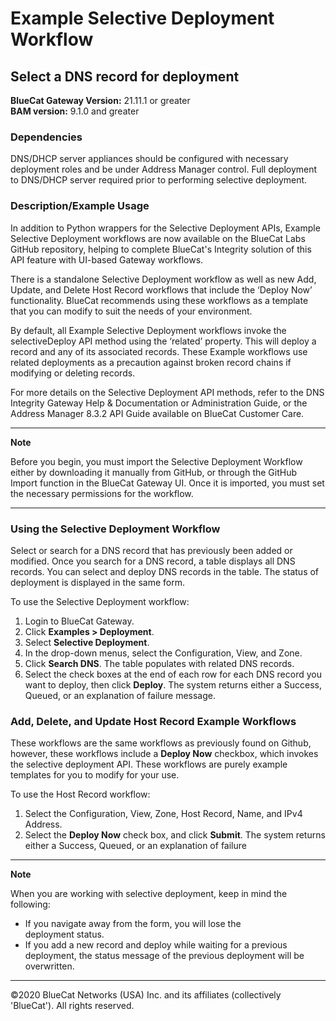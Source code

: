 # **Example Selective Deployment Workflow**
## Select a DNS record for deployment

**BlueCat Gateway Version:** 21.11.1 or greater <br/>
**BAM version:** 9.1.0 and greater <br/>

### Dependencies
DNS/DHCP server appliances should be configured with necessary deployment roles and be under Address Manager control. Full deployment to DNS/DHCP server required prior to performing selective deployment. <br/>

### Description/Example Usage
In addition to Python wrappers for the Selective Deployment APIs, Example Selective Deployment workflows are now available on the BlueCat Labs GitHub repository, helping to complete BlueCat's Integrity solution of this API feature with UI-based Gateway workflows.

There is a standalone Selective Deployment workflow as well as new Add, Update, and Delete Host Record workflows that include the ‘Deploy Now’ functionality. BlueCat recommends using these workflows as a template that you can modify to suit the needs of your environment.

By default, all Example Selective Deployment workflows invoke the selectiveDeploy API method using the ‘related’ property. This will deploy a record and any of its associated records. These Example workflows use related deployments as a precaution against broken record chains if modifying or deleting records.  

For more details on the Selective Deployment API methods, refer to the DNS Integrity Gateway Help & Documentation or Administration Guide, or the Address Manager 8.3.2 API Guide available on BlueCat Customer Care.

___
**Note**

Before you begin, you must import the Selective Deployment Workflow either by downloading it manually from GitHub, or through the GitHub Import function in the BlueCat Gateway UI. Once it is imported, you must set the necessary permissions for the workflow.
___

### Using the Selective Deployment Workflow
Select or search for a DNS record that has previously been added or modified. Once you search for a DNS record, a table displays all DNS records. You can select and deploy DNS records in the table. The status of deployment is displayed in the same form.

To use the Selective Deployment workflow:
1. Login to BlueCat Gateway.
2. Click **Examples > Deployment**.
3. Select **Selective Deployment**.
4. In the drop-down menus, select the Configuration, View, and Zone.
5. Click **Search DNS**. The table populates with related DNS records.
6. Select the check boxes at the end of each row for each DNS record you want to deploy, then click **Deploy**. The system returns either a Success, Queued, or an explanation of failure message.

### Add, Delete, and Update Host Record Example Workflows
These workflows are the same workflows as previously found on Github, however, these workflows include a **Deploy Now** checkbox, which invokes the selective deployment API. These workflows are purely example templates for you to modify for your use.

To use the Host Record workflow:
1. Select the Configuration, View, Zone, Host Record, Name, and IPv4 Address.
2. Select the **Deploy Now** check box, and click **Submit**. The system returns either a Success, Queued, or an explanation of failure

___
**Note**

When you are working with selective deployment, keep in mind the following:

* If you navigate away from the form, you will lose the  
  deployment status.
* If you add a new record and deploy while waiting for a 
  previous deployment, the status message of the previous deployment will be overwritten.
___

©2020 BlueCat Networks (USA) Inc. and its affiliates (collectively 'BlueCat'). All rights reserved.

